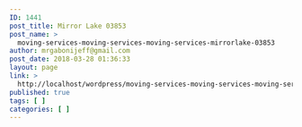 ```yaml
---
ID: 1441
post_title: Mirror Lake 03853
post_name: >
  moving-services-moving-services-moving-services-mirrorlake-03853
author: mrgabonijeff@gmail.com
post_date: 2018-03-28 01:36:33
layout: page
link: >
  http://localhost/wordpress/moving-services-moving-services-moving-services-mirrorlake-03853/
published: true
tags: [ ]
categories: [ ]
---
```

